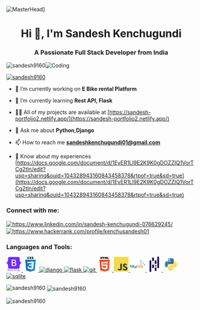 ![MasterHead](https://img.freepik.com/premium-vector/full-stack-developer-working-computer-it-professional-programmer-coding-website-creation-proccess-computer-technology_277904-5495.jpg?w=740)]
<h1 align="center">Hi 👋, I'm Sandesh Kenchugundi</h1>
<h3 align="center">A Passionate Full Stack Developer from India</h3>
<img align="right" alt="Coding" width="400" src="https://miro.medium.com/v2/resize:fit:1400/1*VMmvImch6VU5pc2VktY1uw.gif">

<p align="left"> <img src="https://komarev.com/ghpvc/?username=sandesh9160&label=Profile%20views&color=0e75b6&style=flat" alt="sandesh9160" /> </p>

<p align="left"> <a href="https://github.com/ryo-ma/github-profile-trophy"><img src="https://github-profile-trophy.vercel.app/?username=sandesh9160" alt="sandesh9160" /></a> </p>

- 🔭 I’m currently working on **E Bike rental Platform**

- 🌱 I’m currently learning **Rest API, Flask**

- 👨‍💻 All of my projects are available at [https://sandesh-portfolio2.netlify.app/](https://sandesh-portfolio2.netlify.app/)

- 💬 Ask me about **Python,Django**

- 📫 How to reach me **sandeshkenchugundi01@gmail.com**

- 📄 Know about my experiences [https://docs.google.com/document/d/1EyER1Ll9E2K9K0gDOZZIQ1VorTCg2tln/edit?usp=sharing&ouid=104328943160843458378&rtpof=true&sd=true](https://docs.google.com/document/d/1EyER1Ll9E2K9K0gDOZZIQ1VorTCg2tln/edit?usp=sharing&ouid=104328943160843458378&rtpof=true&sd=true)

<h3 align="left">Connect with me:</h3>
<p align="left">
<a href="https://linkedin.com/in/https://www.linkedin.com/in/sandesh-kenchugundi-076629245/" target="blank"><img align="center" src="https://raw.githubusercontent.com/rahuldkjain/github-profile-readme-generator/master/src/images/icons/Social/linked-in-alt.svg" alt="https://www.linkedin.com/in/sandesh-kenchugundi-076629245/" height="30" width="40" /></a>
<a href="https://www.hackerrank.com/https://www.hackerrank.com/profile/kenchusandesh01" target="blank"><img align="center" src="https://raw.githubusercontent.com/rahuldkjain/github-profile-readme-generator/master/src/images/icons/Social/hackerrank.svg" alt="https://www.hackerrank.com/profile/kenchusandesh01" height="30" width="40" /></a>
</p>

<h3 align="left">Languages and Tools:</h3>
<p align="left"> <a href="https://getbootstrap.com" target="_blank" rel="noreferrer"> <img src="https://raw.githubusercontent.com/devicons/devicon/master/icons/bootstrap/bootstrap-plain-wordmark.svg" alt="bootstrap" width="40" height="40"/> </a> <a href="https://www.w3schools.com/css/" target="_blank" rel="noreferrer"> <img src="https://raw.githubusercontent.com/devicons/devicon/master/icons/css3/css3-original-wordmark.svg" alt="css3" width="40" height="40"/> </a> <a href="https://www.djangoproject.com/" target="_blank" rel="noreferrer"> <img src="https://cdn.worldvectorlogo.com/logos/django.svg" alt="django" width="40" height="40"/> </a> <a href="https://flask.palletsprojects.com/" target="_blank" rel="noreferrer"> <img src="https://user-images.githubusercontent.com/51070104/268566349-c41e65a5-2ab9-4b54-8cbc-350ab6da746c.png" alt="flask" width="40" height="40"/> </a> <a href="https://git-scm.com/" target="_blank" rel="noreferrer"> <img src="https://www.vectorlogo.zone/logos/git-scm/git-scm-icon.svg" alt="git" width="40" height="40"/> </a> <a href="https://www.w3.org/html/" target="_blank" rel="noreferrer"> <img src="https://raw.githubusercontent.com/devicons/devicon/master/icons/html5/html5-original-wordmark.svg" alt="html5" width="40" height="40"/> </a> <a href="https://developer.mozilla.org/en-US/docs/Web/JavaScript" target="_blank" rel="noreferrer"> <img src="https://raw.githubusercontent.com/devicons/devicon/master/icons/javascript/javascript-original.svg" alt="javascript" width="40" height="40"/> </a> <a href="https://www.mysql.com/" target="_blank" rel="noreferrer"> <img src="https://raw.githubusercontent.com/devicons/devicon/master/icons/mysql/mysql-original-wordmark.svg" alt="mysql" width="40" height="40"/> </a> <a href="https://pandas.pydata.org/" target="_blank" rel="noreferrer"> <img src="https://raw.githubusercontent.com/devicons/devicon/2ae2a900d2f041da66e950e4d48052658d850630/icons/pandas/pandas-original.svg" alt="pandas" width="40" height="40"/> </a> <a href="https://www.python.org" target="_blank" rel="noreferrer"> <img src="https://raw.githubusercontent.com/devicons/devicon/master/icons/python/python-original.svg" alt="python" width="40" height="40"/> </a> <a href="https://www.sqlite.org/" target="_blank" rel="noreferrer"> <img src="https://www.vectorlogo.zone/logos/sqlite/sqlite-icon.svg" alt="sqlite" width="40" height="40"/> </a> </p>

<p><img align="left" src="https://github-readme-stats.vercel.app/api/top-langs?username=sandesh9160&show_icons=true&locale=en&layout=compact" alt="sandesh9160" /></p>

<p>&nbsp;<img align="center" src="https://github-readme-stats.vercel.app/api?username=sandesh9160&show_icons=true&locale=en" alt="sandesh9160" /></p>

<p><img align="center" src="https://github-readme-streak-stats.herokuapp.com/?user=sandesh9160&" alt="sandesh9160" /></p>

